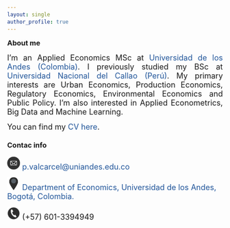 ```yaml
---
layout: single
author_profile: true
---
```

<!------------- Panel de la derecha ------------->
<div class="col-sm-8">
    <!-- <p><br> </br> </p> -->
    <div id="about-me" class="section level3">
    <h3 style="margin: 0px !important;">About me</h3>
    <p align="justify"><font size="4"> 
      I’m an Applied Economics MSc at <a href="https://economia.uniandes.edu.co/" style="text-decoration:none;color:rgb(34, 86, 154)">Universidad de los Andes (Colombia)</a>. 
      I previously studied my BSc at <a href="https://fce.unac.edu.pe/" style="text-decoration:none;color:rgb(34, 86, 154)">Universidad Nacional del Callao (Perú)</a>. 
      My primary interests are  Urban Economics, Production Economics, Regulatory Economics, Environmental Economics 
      and Public Policy. I’m also interested in Applied Econometrics, Big Data and Machine Learning.</font></p>
    <p><font size="4">  You can find my
    <!---<a href="https://paolovalcarcel.github.io/assets/CV/CV_Paolo_Valcarcel.pdf" style="text-decoration:none;color:rgb(34, 86, 154)">CV here</a>.</font></p>--->
    <a href="https://paolovalcarcel.github.io/assets/images/myway.gif" style="text-decoration:none;color:rgb(34, 86, 154)">CV here</a>.</font></p>
  </div>
    </p></li>
    </p></li>
    </ul>
    </div>
    <div id="contac-info" class="section level3">
    <h3>Contac info</h3>
    <!-- Correo -->
    <p><font size="4"><span id="person-email"
    itemprop="email"><a href="p.valcarcel@uniandes.edu.co" style="text-decoration:none;color:rgb(34, 86, 154)">
    <img alt="Qries" src="/assets/images/correo.png" width=30" height="30">
    p.valcarcel@uniandes.edu.co</a></span></font></p>
    <!-- Location -->
    <p><font size="4"><a href="https://www.google.com/maps/place/Universidad+de+los+Andes/@4.6014634,-74.0683221,17z/data=!3m1!4b1!4m5!3m4!1s0x8e3f99a4a124b335:0x8e9f4683d1db9cb!8m2!3d4.6014581!4d-74.0661334" style="text-decoration:none;color:rgb(34, 86, 154)">
    <img alt="Qries" src="/assets/images/location.png" width=30" height="30">
    Department of Economics, Universidad de los Andes, Bogotá, Colombia.</a></font></p>
    <!-- Tel -->
    <p><font size="4"><img alt="Qries" src="/assets/images/tel.png" width=30" height="30"> (+57)
    601-3394949 </img></font></p>
    </div>
    </div>
    <p><!--- FIn del panel de la derecha ---></p>
